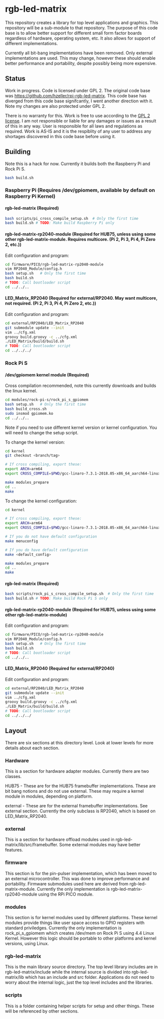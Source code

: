 # rgb-led-matrix
This repository creates a library for top level applications and graphics. This repository will be a sub-module to that repository. The purpose of this code base is to allow better support for different small form factor boards regardless of hardware, operating system, etc. It also allows for support of different implementations.

Currently all bit-bang implementations have been removed. Only external implementations are used. This may change, however these should enable better performance and portability, despite possibly being more expensive.

## Status
Work in progress. Code is licensed under GPL 2. The original code base was https://github.com/hzeller/rpi-rgb-led-matrix. This code base has diverged from this code base signifcantly, I went another direction with it. Note my changes are also protected under GPL 2.

There is no warranty for this. Work is free to use according to the [GPL 2 license](COPYING). I am not responsible or liable for any damages or issues as a result of this in any way. User is responsible for all laws and regulations as required. Work is AS-IS and it is the respiblity of any user to address any shortages discovered in this code base before using it.

## Building
Note this is a hack for now. Currently it builds both the Raspberry Pi and Rock Pi S.

```bash
bash build.sh
```

### Raspberry Pi (Requires /dev/gpiomem, available by default on Raspberry Pi Kernel)
#### rgb-led-matrix (Required)
```bash
bash scripts/pi_cross_compile_setup.sh  # Only the first time
bash build.sh # TODO: Make build Raspberry Pi only
```
#### rgb-led-matrix-rp2040-module (Required for HUB75, unless using some other rgb-led-matrix-module. Requires multicore. (Pi 2, Pi 3, Pi 4, Pi Zero 2, etc.))
Edit configuration and program:
```bash
cd firmware/PICO/rgb-led-matrix-rp2040-module
vim RP2040_Module/config.h
bash setup.sh   # Only the first time
bash build.sh
# TODO: Call bootloader script
cd ../../..
```

#### LED_Matrix_RP2040 (Required for external/RP2040. May want multicore, not required. (Pi 2, Pi 3, Pi 4, Pi Zero 2, etc.))
Edit configuration and program:
```bash
cd external/RP2040/LED_Matrix_RP2040
git submodule update --init
vim ../cfg.xml
groovy build.groovy -c ../cfg.xml
./LED_Matrix/build/build.sh
# TODO: Call bootloader script
cd ../../../
```

### Rock Pi S
#### /dev/gpiomem kernel module (Required)
Cross compilation recommended, note this currently downloads and builds the linux kernel.
```bash
cd modules/rock-pi-s/rock_pi_s_gpiomem
bash setup.sh   # Only the first time
bash build_cross.sh
sudo insmod gpiomem.ko
cd ../../..
```
Note if you need to use different kernel version or kernel configuration. You will need to change the setup script.

To change the kernel version:
```bash
cd kernel
git checkout <branch/tag>

# If cross compiling, export these:
export ARCH=arm64
export CROSS_COMPILE=$PWD/gcc-linaro-7.3.1-2018.05-x86_64_aarch64-linux-gnu/bin/aarch64-linux-gnu-

make modules_prepare
cd ..
make
```

To change the kernel configuration:
```bash
cd kernel

# If cross compiling, export these:
export ARCH=arm64
export CROSS_COMPILE=$PWD/gcc-linaro-7.3.1-2018.05-x86_64_aarch64-linux-gnu/bin/aarch64-linux-gnu-

# If you do not have default configuration
make menuconfig

# If you do have default configuration
make <default_config>

make modules_prepare
cd ..
make
```

#### rgb-led-matrix (Required)
```bash
bash scripts/rock_pi_s_cross_compile_setup.sh  # Only the first time
bash build.sh # TODO: Make build Rock Pi S only
```
#### rgb-led-matrix-rp2040-module (Required for HUB75, unless using some other rgb-led-matrix-module)
Edit configuration and program:
```bash
cd firmware/PICO/rgb-led-matrix-rp2040-module
vim RP2040_Module/config.h
bash setup.sh   # Only the first time
bash build.sh
# TODO: Call bootloader script
cd ../../..
```

#### LED_Matrix_RP2040 (Required for external/RP2040)
Edit configuration and program:
```bash
cd external/RP2040/LED_Matrix_RP2040
git submodule update --init
vim ../cfg.xml
groovy build.groovy -c ../cfg.xml
./LED_Matrix/build/build.sh
# TODO: Call bootloader script
cd ../../../
```

## Layout
There are six sections at this directory level. Look at lower levels for more details about each section.

### Hardware
This is a section for hardware adapter modules. Currently there are two classes.

HUB75 - These are for the HUB75 framebuffer implementations. These are bit bang notions and do not use external. These may require a kernel module in modules, depending on platform.

external - These are for the external framebuffer implementations. See external section. Currently the only subclass is RP2040, which is based on LED_Matrix_RP2040.

### external
This is a section for hardware offload modules used in rgb-led-matrix/lib/src/framebuffer. Some external modules may have better features.

### firmware
This section is for the pin-pulser implementation, which has been moved to an external microcontroller. This was done to improve performance and portability. Firmware submodules used here are derived from rgb-led-matrix-module. Currently the only implementation is rgb-led-matrix-rp2040-module using the RPi PICO module.

### modules
This section is for kernel modules used by different platforms. These kernel modules provide things like user space access to GPIO registers with standard priviledges. Currently the only implementation is rock_pi_s_gpiomem which creates /dev/mem on Rock Pi S using 4.4 Linux Kernel. However this logic should be portable to other platforms and kernel versions, using Linux.

### rgb-led-matrix
This is the main library source directory. The top level library includes are in rgb-led-matrix/include while the internal source is divided into rgb-led-matrix/lib which has an include and src folder. Applications do not need to worry about the internal logic, just the top level includes and the libraries.

### scripts
This is a folder containing helper scripts for setup and other things. These will be referenced by other sections.
